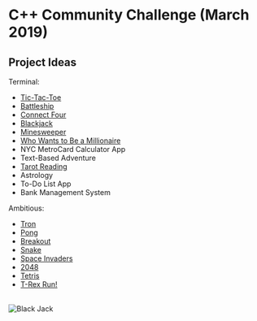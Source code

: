 # C++ Community Challenge (March 2019)

## Project Ideas ##

Terminal:

- [Tic-Tac-Toe](https://en.wikipedia.org/wiki/Tic-tac-toe)
- [Battleship](https://en.wikipedia.org/wiki/Battleship_(game))
- [Connect Four](https://en.wikipedia.org/wiki/Connect_Four)
- [Blackjack](https://en.wikipedia.org/wiki/Blackjack)
- [Minesweeper](https://en.wikipedia.org/wiki/Microsoft_Minesweeper)
- [Who Wants to Be a Millionaire](https://en.wikipedia.org/wiki/Who_Wants_to_Be_a_Millionaire%3F)
- NYC MetroCard Calculator App
- Text-Based Adventure
- [Tarot Reading](https://en.wikipedia.org/wiki/Tarot)
- Astrology
- To-Do List App
- Bank Management System

Ambitious:

- [Tron](https://en.wikipedia.org/wiki/Tron_(video_game))
- [Pong](https://en.wikipedia.org/wiki/Pong)
- [Breakout](https://en.wikipedia.org/wiki/Breakout_(video_game))
- [Snake](https://en.wikipedia.org/wiki/Snake_(video_game_genre))
- [Space Invaders](https://en.wikipedia.org/wiki/Space_Invaders)
- [2048](https://en.wikipedia.org/wiki/2048_(video_game))
- [Tetris](https://en.wikipedia.org/wiki/Tetris)
- [T-Rex Run!](https://elgoog.im/t-rex/)

<br>

<img src="https://github.com/sonnynomnom/Introduction-to-Programming-in-C/blob/master/Projects/blackjack.png" alt="Black Jack" />
